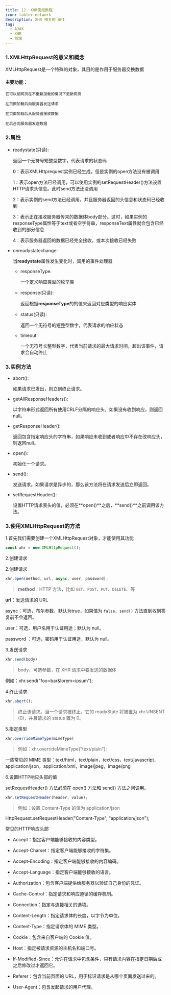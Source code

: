 ```yaml
---
title: 12. XHR使用教程
icon: tabler:network
description: XHR 相关的 API
tag:
  - AJAX
  - XHR
  - 前端
---
```


### 1.XMLHttpRequest的意义和概念

XMLHttpRequest是一个特殊的对象，其目的是作用于服务器交换数据

#### 主要功能：

    它可以使网页在不重新加载的情况下更新网页

    在页面加载后向服务器发送请求

    在页面加载后从服务器接收数据

    在后台向服务器发送数据

### 2.属性

- readystate(只读):

  返回一个无符号短整型数字，代表请求的状态码

  0：表示XMLHttprequest实例已经生成，但是实例的open方法没有被调用

  1：表示open方法已经调用，可以使用实例的setRequestHeader()方法设置HTTP请求头信息。此时send方法还没调用

  2：表示实例的send方法已经调用，并且服务器返回的头信息和状态码已经收到

  3：表示正在接收服务器传来的数据体body部分。这时，如果实例的responseType属性等于text或者空字符串，responseText属性就会包含已经收到的部分信息

  4：表示服务器返回的数据已经完全接收，或本次接收已经失败

- onreadystatechange:

  当**readystate**属性发生变化时，调用的事件处理器

    - responseType:

      一个定义响应类型的枚举类

    - response(只读):

      返回根据**responseType**的的值来返回对应类型的响应实体

    - status(只读):

      返回一个无符号的短整型数字，代表请求的响应状态

    - timeout:

      一个无符号长整型数字，代表当前请求的最大请求时间，超出该事件，请求会自动终止

### 3.实例方法

- abort():

  如果请求已发出，则立刻终止请求。

- getAllResponseHeaders():

  以字符串形式返回所有使用CRLF分隔的响应头，如果没有收到响应，则返回null。

- getResponseHeader():

  返回包含指定响应头的字符串，如果响应未收到或者响应中不存在改响应头，则返回null。

- open():

  初始化一个请求。

- send():

  发送请求。如果请求是异步的，那么该方法将在请求发送后立即返回。

- setRequestHeader():

  设置HTTP请求表头的值，必须在**open()**之后，**send()**之前调用该方法。

### 3.使用XMLHttpRequest的方法

1.首先我们需要创建一个XMLHttpRequest对象，才能使用其功能

```JavaScript
const xhr = new XMLHttpRequest();
```


2.创建请求

2.创建请求

```javascript
xhr.open(method, url, async, user, password);
```


> **method**：HTTP 方法，比如 `GET`、`POST`、`PUT`、`DELETE`、等

**url**：发送请求的 URL

async：可选，布尔参数，默认为true，如果值为 `false`，`send()` 方法直到收到答复前不会返回。

user：可选，用户名用于认证用途；默认为 null。

password ：可选，密码用于认证用途，默认为 null。

3.发送请求

```javascript
xhr.send(body)
```


> body，可选参数，在 XHR 请求中要发送的数据体

例如：xhr.send("foo=bar&lorem=ipsum");

4.终止请求

```javascript
xhr.abort();
```


> 终止该请求。当一个请求被终止，它的 readyState 将被置为 xhr.UNSENT (0)，并且请求的 status 置为 0。

5.指定类型

```javascript
xhr.overrideMimeType(mimeType)
```


> 例如：xhr.overrideMimeType("text/plain");

一些常见的 MIME 类型：text/html，text/plain，text/css，text/javascript，application/json，application/xml，image/jpeg，image/png

6.设置HTTP响应头部的值

setRequestHeader() 方法必须在 open() 方法和 send() 方法之间调用。

```javascript
xhr.setRequestHeader(header, value);
```


> 例如：设置 Content-Type 的值为 application/json

HttpRequest.setRequestHeader("Content-Type", "application/json");

常见的HTTP响应头部

- Accept：指定客户端能够接收的内容类型。

- Accept-Charset：指定客户端能够接收的字符集。

- Accept-Encoding：指定客户端能够接收的内容编码。

- Accept-Language：指定客户端能够接收的语言。

- Authorization：包含客户端提供给服务器以验证自己身份的凭证。

- Cache-Control：指定请求和响应遵循的缓存机制。

- Connection：指定与连接相关的选项。

- Content-Length：指定请求体的长度，以字节为单位。

- Content-Type：指定请求体的 MIME 类型。

- Cookie：包含来自客户端的 Cookie 值。

- Host：指定被请求资源的主机名和端口号。

- If-Modified-Since：允许在请求中包含条件，只有请求内容在指定日期后或之后修改过才返回它。

- Referer：包含当前页面的 URL，用于标识请求是从哪个页面发送过来的。

- User-Agent：包含发起请求的用户代理。

